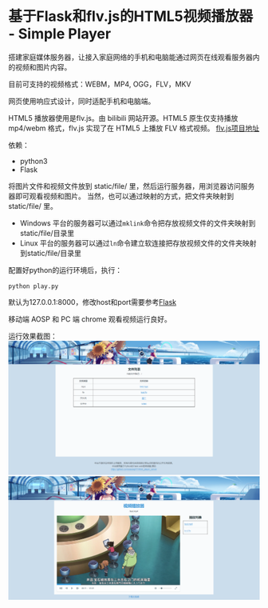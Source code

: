 # 基于Flask和flv.js的HTML5视频播放器 - Simple Player


搭建家庭媒体服务器，让接入家庭网络的手机和电脑能通过网页在线观看服务器内的视频和图片内容。

目前可支持的视频格式：WEBM，MP4, OGG，FLV，MKV

网页使用响应式设计，同时适配手机和电脑端。

HTML5 播放器使用是flv.js。由 bilibili 网站开源。HTML5 原生仅支持播放 mp4/webm 格式，flv.js 实现了在 HTML5 上播放 FLV 格式视频。
[flv.js项目地址](https://github.com/bilibili/flv.js)

依赖：
- python3
- Flask

将图片文件和视频文件放到 static/file/ 里，然后运行服务器，用浏览器访问服务器即可观看视频和图片。
当然，也可以通过映射的方式，把文件夹映射到 static/file/ 里。
- Windows 平台的服务器可以通过`mklink`命令把存放视频文件的文件夹映射到static/file/目录里
- Linux 平台的服务器可以通过`ln`命令建立软连接把存放视频文件的文件夹映射到static/file/目录里


配置好python的运行环境后，执行：
```
python play.py
```

默认为127.0.0.1:8000，修改host和port需要参考[Flask](http://dormousehole.readthedocs.org/en/latest/)

移动端 AOSP 和 PC 端 chrome 观看视频运行良好。

运行效果截图：
![1.png](1.png)
![2.png](2.png)